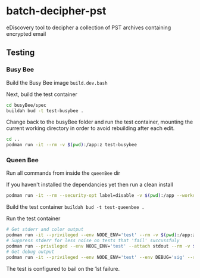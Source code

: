 # batch-decipher-pst
eDiscovery tool to decipher a collection of PST archives containing encrypted email

## Testing

### Busy Bee

Build the Busy Bee image `build.dev.bash`

Next, build the test container
```bash
cd busyBee/spec
buildah bud -t test-busybee .
```

Change back to the busyBee folder and run the test container, mounting the current working directory in order to avoid rebuilding after each edit.
```bash
cd ..
podman run -it --rm -v $(pwd):/app:z test-busybee
```

### Queen Bee

Run all commands from inside the `queenBee` dir

If you haven't installed the dependancies yet then run a clean install

```bash
podman run -it --rm --security-opt label=disable -v $(pwd):/app --workdir /app node:current npm ci
```

Build the test container `buildah bud -t test-queenbee .`

Run the test container

```bash
# Get stderr and color output
podman run -it --privileged --env NODE_ENV='test' --rm -v $(pwd):/app:z -v test_hive:/app/workspace -v $(pwd)/../podman/podman.sock:/var/run/docker.sock:z test-queenbee npm test
# Suppress stderr for less noise on tests that 'fail' succussfuly 
podman run --privileged --env NODE_ENV='test' --attach stdout --rm -v $(pwd):/app:z -v test_hive:/app/workspace -v $(pwd)/../podman/podman.sock:/var/run/docker.sock:z test-queenbee npm test
# Get debug output
podman run -it --privileged --env NODE_ENV='test' --env DEBUG='sig' --rm -v $(pwd):/app:z -v test_hive:/app/workspace -v $(pwd)/../podman/podman.sock:/var/run/docker.sock:z test-queenbee npm test
```

The test is configured to bail on the 1st failure.